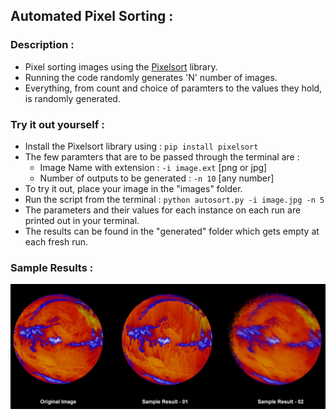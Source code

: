 ## Automated Pixel Sorting :

### Description :
- Pixel sorting images using the [Pixelsort](https://github.com/satyarth/pixelsort) library.
- Running the code randomly generates 'N' number of images.
- Everything, from count and choice of paramters to the values they hold, is randomly generated.

### Try it out yourself :
- Install the Pixelsort library using : ```pip install pixelsort```
- The few paramters that are to be passed through the terminal are :
    * Image Name with extension : ```-i image.ext```  [png or jpg]
    * Number of outputs to be generated : ```-n 10```  [any number]
- To try it out, place your image in the "images" folder.
- Run the script from the terminal : ```python autosort.py -i image.jpg -n 5```
- The parameters and their values for each instance on each run are printed out in your terminal.
- The results can be found in the "generated" folder which gets empty at each fresh run.

### Sample Results :
![Sample Results](./images/markdown.png)
